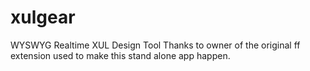 # xulgear
WYSWYG Realtime XUL Design Tool
Thanks to owner of the original ff extension used to make this stand alone app happen.
